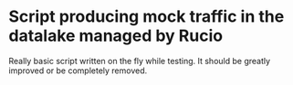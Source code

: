 # Script producing mock traffic in the datalake managed by Rucio

Really basic script written on the fly while testing. It should be greatly improved or be completely removed.
